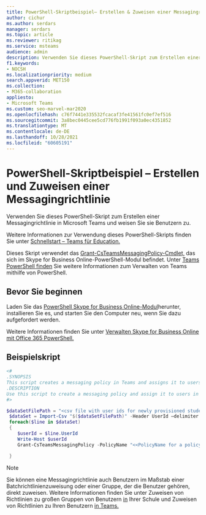 ```yaml
---
title: PowerShell-Skriptbeispiel– Erstellen & Zuweisen einer Messagingrichtlinie
author: cichur
ms.author: serdars
manager: serdars
ms.topic: article
ms.reviewer: ritikag
ms.service: msteams
audience: admin
description: Verwenden Sie dieses PowerShell-Skript zum Erstellen einer Messagingrichtlinie in Teams und weisen Sie sie Benutzern in Ihrer Organisation zu.
f1.keywords:
- NOCSH
ms.localizationpriority: medium
search.appverid: MET150
ms.collection:
- M365-collaboration
appliesto:
- Microsoft Teams
ms.custom: seo-marvel-mar2020
ms.openlocfilehash: c76f7441e335532fcacaf3fe41561fc0ef7ef516
ms.sourcegitcommit: 3a8bec0445cee5cd776fb1991f093a0ec4351852
ms.translationtype: MT
ms.contentlocale: de-DE
ms.lasthandoff: 10/28/2021
ms.locfileid: "60605191"
---
```

# <a name="powershell-script-sample---create-and-assign-a-messaging-policy"></a>PowerShell-Skriptbeispiel – Erstellen und Zuweisen einer Messagingrichtlinie

Verwenden Sie dieses PowerShell-Skript zum Erstellen einer Messagingrichtlinie in Microsoft Teams und weisen Sie sie Benutzern zu. 

Weitere Informationen zur Verwendung dieses PowerShell-Skripts finden Sie unter [Schnellstart – Teams für Education.](../teams-quick-start-edu.yml)

Dieses Skript verwendet das [Grant-CsTeamsMessagingPolicy-Cmdlet,](/powershell/module/skype/grant-csteamsmessagingpolicy) das sich im Skype for Business Online-PowerShell-Modul befindet. Unter [Teams PowerShell finden](../teams-powershell-overview.md) Sie weitere Informationen zum Verwalten von Teams mithilfe von PowerShell.


## <a name="before-you-start"></a>Bevor Sie beginnen

Laden Sie das [PowerShell Skype for Business Online-Modul](https://www.microsoft.com/download/details.aspx?id=39366)herunter, installieren Sie es, und starten Sie den Computer neu, wenn Sie dazu aufgefordert werden.

Weitere Informationen finden Sie unter [Verwalten Skype for Business Online mit Office 365 PowerShell.](/office365/enterprise/powershell/manage-skype-for-business-online-with-office-365-powershell)

## <a name="sample-script"></a>Beispielskript

```powershell
<#
.SYNOPSIS
This script creates a messaging policy in Teams and assigns it to users.
.DESCRIPTION
Use this script to create a messaging policy and assign it to users in your organization.
#>

$dataSetFilePath = "<csv file with user ids for newly provisioned students> "
 $dataSet = Import-Csv "$($dataSetFilePath)" -Header UserId –delimiter ","
 foreach($line in $dataSet)
 {
    $userId = $line.UserId
    Write-Host $userId
    Grant-CsTeamsMessagingPolicy -PolicyName "<<PolicyName for a policy created with Chat Off>>" -Identity $userId

 }
```

> [!NOTE]
> Sie können eine Messagingrichtlinie auch Benutzern im Maßstab einer Batchrichtlinienzuweisung oder einer Gruppe, der die Benutzer gehören, direkt zuweisen. Weitere Informationen finden Sie unter Zuweisen von Richtlinien zu großen Gruppen von Benutzern [in](../batch-group-policy-assignment-edu.md) Ihrer Schule und Zuweisen von Richtlinien zu Ihren Benutzern [in Teams.](../policy-assignment-overview.md)